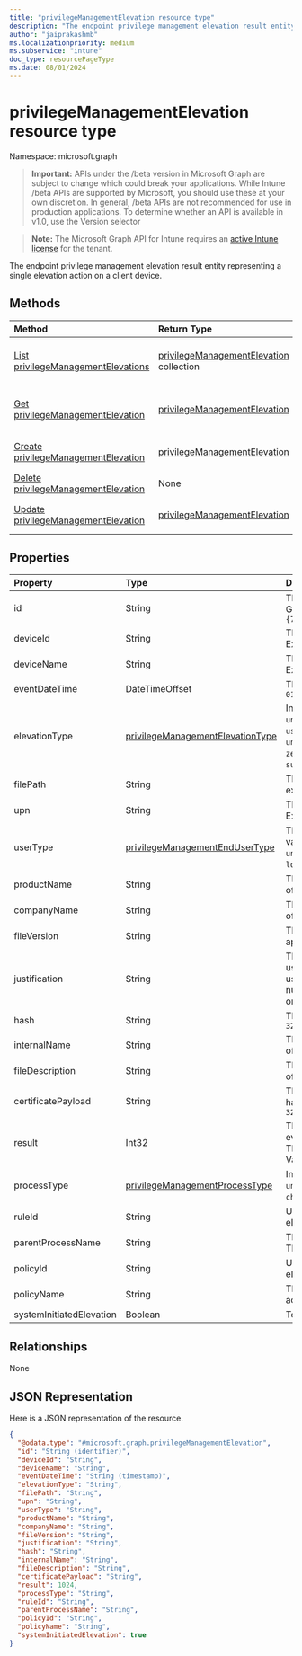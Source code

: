 ```yaml
---
title: "privilegeManagementElevation resource type"
description: "The endpoint privilege management elevation result entity representing a single elevation action on a client device."
author: "jaiprakashmb"
ms.localizationpriority: medium
ms.subservice: "intune"
doc_type: resourcePageType
ms.date: 08/01/2024
---
```


# privilegeManagementElevation resource type

Namespace: microsoft.graph

> **Important:** APIs under the /beta version in Microsoft Graph are subject to change which could break your applications. While Intune /beta APIs are supported by Microsoft, you should use these at your own discretion. In general, /beta APIs are not recommended for use in production applications. To determine whether an API is available in v1.0, use the Version selector

> **Note:** The Microsoft Graph API for Intune requires an [active Intune license](https://go.microsoft.com/fwlink/?linkid=839381) for the tenant.

The endpoint privilege management elevation result entity representing a single elevation action on a client device.

## Methods
|Method|Return Type|Description|
|:---|:---|:---|
|[List privilegeManagementElevations](../api/intune-devices-privilegemanagementelevation-list.md)|[privilegeManagementElevation](../resources/intune-devices-privilegemanagementelevation.md) collection|List properties and relationships of the [privilegeManagementElevation](../resources/intune-devices-privilegemanagementelevation.md) objects.|
|[Get privilegeManagementElevation](../api/intune-devices-privilegemanagementelevation-get.md)|[privilegeManagementElevation](../resources/intune-devices-privilegemanagementelevation.md)|Read properties and relationships of the [privilegeManagementElevation](../resources/intune-devices-privilegemanagementelevation.md) object.|
|[Create privilegeManagementElevation](../api/intune-devices-privilegemanagementelevation-create.md)|[privilegeManagementElevation](../resources/intune-devices-privilegemanagementelevation.md)|Create a new [privilegeManagementElevation](../resources/intune-devices-privilegemanagementelevation.md) object.|
|[Delete privilegeManagementElevation](../api/intune-devices-privilegemanagementelevation-delete.md)|None|Deletes a [privilegeManagementElevation](../resources/intune-devices-privilegemanagementelevation.md).|
|[Update privilegeManagementElevation](../api/intune-devices-privilegemanagementelevation-update.md)|[privilegeManagementElevation](../resources/intune-devices-privilegemanagementelevation.md)|Update the properties of a [privilegeManagementElevation](../resources/intune-devices-privilegemanagementelevation.md) object.|

## Properties
|Property|Type|Description|
|:---|:---|:---|
|id|String|The unique identifier of the managed elevation event. This will be a Guid generated based on the deviceId and eventDateTime. Example: `{7C1E0E13-D91F-4411-A164-AB5A330E87C7}`|
|deviceId|String|The Intune deviceId. Unique identifier for the managed device. Example: `92ce5047-9553-4731-817f-9b401a999a1b`|
|deviceName|String|The name associated with the device in the intune database. Example: `JOHNDOE-LAPTOP`.|
|eventDateTime|DateTimeOffset|The date and time when the application was elevated. Example:`2014-01-01T00:00:00Z`|
|elevationType|[privilegeManagementElevationType](../resources/intune-devices-privilegemanagementelevationtype.md)|Indicates the type of elevation on the application. Possible values are `undetermined`, `unmanagedElevation`, `zeroTouchElevation`, `userConfirmedElevation`, and `supportApprovedElevation`. Defaults to `undetermined`. Possible values are: `undetermined`, `unmanagedElevation`, `zeroTouchElevation`, `userConfirmedElevation`, `supportApprovedElevation`, `unknownFutureValue`.|
|filePath|String|The full file path of the application including the filename and file extension. Example: `C:\Program Files\vscode.exe`|
|upn|String|The User Principal Name of the user who performed the elevation. Example: `john@domain.com`|
|userType|[privilegeManagementEndUserType](../resources/intune-devices-privilegemanagementendusertype.md)|The type of account performed the elevation on Windows. Possible values are: `undetermined`, `azureAd`, `hybrid`, and `local`. Defaults to `undetermined`. Possible values are: `undetermined`, `azureAd`, `hybrid`, `local`, `unknownFutureValue`.|
|productName|String|The product name of the application. This value is set by the creator of the application. Example: `Visual Studio`|
|companyName|String|The company name of the application. This value is set by the creator of the application. Example: `Microsoft Corporation`|
|fileVersion|String|The version of the application. This value is set by the creator of the application. Example: `6.2211.1035.1000`|
|justification|String|The justification to elevate the application. This is an input by the user when the privilegeManagementElevationType is of type userConfirmedElevation or support approved elevation. This will be null in all other scenarios. The length is capped at 256 char, enforced on the client side. Example: `To install debug tool.`.|
|hash|String|The sha256 hash of the application. Example: `32c220482c68413fbf8290e3b1e49b0a85901cfcd62ab0738760568a2a6e8a57`|
|internalName|String|The internal name of the application. This value is set by the creator of the application. Example: `VS code`|
|fileDescription|String|The file description of the application. This value is set by the creator of the application. Example: `Editor of multiple coding languages.`|
|certificatePayload|String|The certificate payload of the application. This is computed by hashing the certificate information on the client. Example: `32c220482c68413fbf8290e3b1e49b0a85901cfcd62ab0738760568a2a6e8a50`|
|result|Int32|The result of the elevation action with 0 being success, and everything else being exit code if the elevation was unsuccessful. The value will always be 0 on all unmanaged elevation. Example: `0`. Valid values 0 to 2147483647|
|processType|[privilegeManagementProcessType](../resources/intune-devices-privilegemanagementprocesstype.md)|Indicates the type of process that is elevated. Possible values are `undefined`, `parent` and `child`. Possible values are: `undefined`, `parent`, `child`, `unknownFutureValue`.|
|ruleId|String|Unique identifier of the rule configured to run the application with elevated access|
|parentProcessName|String|The name of parent process associated with the elevated process. This is always populated for both parent and child process types|
|policyId|String|Unique Identifier of the policy configured to run the application with elevated access|
|policyName|String|The name of the policy configured to run the application in elevated access|
|systemInitiatedElevation|Boolean|To identify if the elevation is initiated by system or user interaction|

## Relationships
None

## JSON Representation
Here is a JSON representation of the resource.
<!-- {
  "blockType": "resource",
  "keyProperty": "id",
  "@odata.type": "microsoft.graph.privilegeManagementElevation"
}
-->
``` json
{
  "@odata.type": "#microsoft.graph.privilegeManagementElevation",
  "id": "String (identifier)",
  "deviceId": "String",
  "deviceName": "String",
  "eventDateTime": "String (timestamp)",
  "elevationType": "String",
  "filePath": "String",
  "upn": "String",
  "userType": "String",
  "productName": "String",
  "companyName": "String",
  "fileVersion": "String",
  "justification": "String",
  "hash": "String",
  "internalName": "String",
  "fileDescription": "String",
  "certificatePayload": "String",
  "result": 1024,
  "processType": "String",
  "ruleId": "String",
  "parentProcessName": "String",
  "policyId": "String",
  "policyName": "String",
  "systemInitiatedElevation": true
}
```